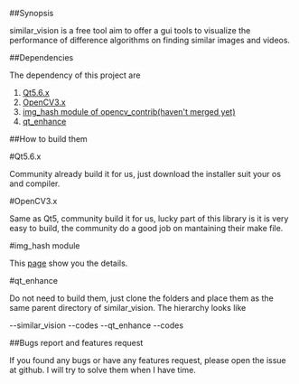 ##Synopsis

similar_vision is a free tool aim to offer a gui tools to visualize the 
performance of difference algorithms on finding similar images and videos.

##Dependencies

The dependency of this project are

1. [Qt5.6.x](https://www.qt.io/download-open-source/#section-2)
2. [OpenCV3.x](http://opencv.org/)
3. [img_hash module of opencv_contrib(haven't merged yet)](https://github.com/stereomatchingkiss/opencv_contrib/tree/img_hash/modules/img_hash)
4. [qt_enhance](https://github.com/stereomatchingkiss/qt_enhance/tree/master/compressor)

##How to build them

#Qt5.6.x

Community already build it for us, just download the installer suit your os and compiler.

#OpenCV3.x

Same as Qt5, community build it for us, lucky part of this library is it is very easy to build,
the community do a good job on mantaining their make file.

#img_hash module

This [page]((https://github.com/stereomatchingkiss/opencv_contrib/tree/img_hash/modules/img_hash)) show you the details.

#qt_enhance

Do not need to build them, just clone the folders and place them as the same 
parent directory of similar_vision. The hierarchy looks like

--similar_vision
  --codes
--qt_enhance
  --codes

##Bugs report and features request

If you found any bugs or have any features request, please open the issue at github.
I will try to solve them when I have time.